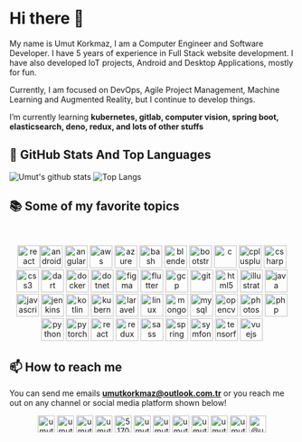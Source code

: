 <h1>Hi there 👋</h1>

My name is Umut Korkmaz, I am a Computer Engineer and Software Developer. I have 5 years of experience in Full Stack website development. I have also developed IoT projects, Android and Desktop Applications, mostly for fun.

Currently, I am focused on DevOps, Agile Project Management, Machine Learning and Augmented Reality, but I continue to develop things.

I’m currently learning **kubernetes, gitlab, computer vision, spring boot, elasticsearch, deno, redux, and lots of other stuffs**

## 📌 GitHub Stats And Top Languages

![Umut's github stats](https://github-readme-stats.vercel.app/api?username=umutkorkmaz&show_icons=true&hide=stars)
![Top Langs](https://github-readme-stats.vercel.app/api/top-langs/?username=umutkorkmaz&layout=compact)


## 📚 Some of my favorite topics
<br/>
<p align="center"><img src="https://devicons.github.io/devicon/devicon.git/icons/react/react-original-wordmark.svg" alt="react" width="40" height="40"/><img src="https://devicons.github.io/devicon/devicon.git/icons/android/android-original-wordmark.svg" alt="android" width="40" height="40"/> <img src="https://devicons.github.io/devicon/devicon.git/icons/angularjs/angularjs-original.svg" alt="angularjs" width="40" height="40"/> <img src="https://devicons.github.io/devicon/devicon.git/icons/amazonwebservices/amazonwebservices-original-wordmark.svg" alt="aws" width="40" height="40"/> <img src="https://www.vectorlogo.zone/logos/microsoft_azure/microsoft_azure-icon.svg" alt="azure" width="40" height="40"/> <img src="https://www.vectorlogo.zone/logos/gnu_bash/gnu_bash-icon.svg" alt="bash" width="40" height="40"/> <img src="https://download.blender.org/branding/community/blender_community_badge_white.svg" alt="blender" width="40" height="40"/> <img src="https://devicons.github.io/devicon/devicon.git/icons/bootstrap/bootstrap-plain.svg" alt="bootstrap" width="40" height="40"/> <img src="https://devicons.github.io/devicon/devicon.git/icons/c/c-original.svg" alt="c" width="40" height="40"/> <img src="https://devicons.github.io/devicon/devicon.git/icons/cplusplus/cplusplus-original.svg" alt="cplusplus" width="40" height="40"/> <img src="https://devicons.github.io/devicon/devicon.git/icons/csharp/csharp-original.svg" alt="csharp" width="40" height="40"/> <img src="https://devicons.github.io/devicon/devicon.git/icons/css3/css3-original-wordmark.svg" alt="css3" width="40" height="40"/> <img src="https://www.vectorlogo.zone/logos/dartlang/dartlang-icon.svg" alt="dart" width="40" height="40"/> <img src="https://devicons.github.io/devicon/devicon.git/icons/docker/docker-original-wordmark.svg" alt="docker" width="40" height="40"/> <img src="https://devicons.github.io/devicon/devicon.git/icons/dot-net/dot-net-original-wordmark.svg" alt="dotnet" width="40" height="40"/> <img src="https://www.vectorlogo.zone/logos/figma/figma-icon.svg" alt="figma" width="40" height="40"/> <img src="https://www.vectorlogo.zone/logos/flutterio/flutterio-icon.svg" alt="flutter" width="40" height="40"/> <img src="https://www.vectorlogo.zone/logos/google_cloud/google_cloud-icon.svg" alt="gcp" width="40" height="40"/> <img src="https://www.vectorlogo.zone/logos/git-scm/git-scm-icon.svg" alt="git" width="40" height="40"/> <img src="https://devicons.github.io/devicon/devicon.git/icons/html5/html5-original-wordmark.svg" alt="html5" width="40" height="40"/> <img src="https://www.vectorlogo.zone/logos/adobe_illustrator/adobe_illustrator-icon.svg" alt="illustrator" width="40" height="40"/> <img src="https://devicons.github.io/devicon/devicon.git/icons/java/java-original-wordmark.svg" alt="java" width="40" height="40"/> <img src="https://devicons.github.io/devicon/devicon.git/icons/javascript/javascript-original.svg" alt="javascript" width="40" height="40"/> <img src="https://www.vectorlogo.zone/logos/jenkins/jenkins-icon.svg" alt="jenkins" width="40" height="40"/> <img src="https://www.vectorlogo.zone/logos/kotlinlang/kotlinlang-icon.svg" alt="kotlin" width="40" height="40"/> <img src="https://www.vectorlogo.zone/logos/kubernetes/kubernetes-icon.svg" alt="kubernetes" width="40" height="40"/> <img src="https://devicons.github.io/devicon/devicon.git/icons/laravel/laravel-plain-wordmark.svg" alt="laravel" width="40" height="40"/> <img src="https://devicons.github.io/devicon/devicon.git/icons/linux/linux-original.svg" alt="linux" width="40" height="40"/> <img src="https://devicons.github.io/devicon/devicon.git/icons/mongodb/mongodb-original-wordmark.svg" alt="mongodb" width="40" height="40"/> <img src="https://devicons.github.io/devicon/devicon.git/icons/mysql/mysql-original-wordmark.svg" alt="mysql" width="40" height="40"/> <img src="https://www.vectorlogo.zone/logos/opencv/opencv-icon.svg" alt="opencv" width="40" height="40"/> <img src="https://devicons.github.io/devicon/devicon.git/icons/photoshop/photoshop-plain.svg" alt="photoshop" width="40" height="40"/> <img src="https://devicons.github.io/devicon/devicon.git/icons/php/php-original.svg" alt="php" width="40" height="40"/> <img src="https://devicons.github.io/devicon/devicon.git/icons/python/python-original.svg" alt="python" width="40" height="40"/> <img src="https://www.vectorlogo.zone/logos/pytorch/pytorch-icon.svg" alt="pytorch" width="40" height="40"/> <img src="https://devicons.github.io/devicon/devicon.git/icons/react/react-original-wordmark.svg" alt="react" width="40" height="40"/> <img src="https://devicons.github.io/devicon/devicon.git/icons/redux/redux-original.svg" alt="redux" width="40" height="40"/> <img src="https://devicons.github.io/devicon/devicon.git/icons/sass/sass-original.svg" alt="sass" width="40" height="40"/> <img src="https://www.vectorlogo.zone/logos/springio/springio-icon.svg" alt="spring" width="40" height="40"/> <img src="https://symfony.com/logos/symfony_black_03.svg" alt="symfony" width="40" height="40"/> <img src="https://www.vectorlogo.zone/logos/tensorflow/tensorflow-icon.svg" alt="tensorflow" width="40" height="40"/> <img src="https://devicons.github.io/devicon/devicon.git/icons/vuejs/vuejs-original-wordmark.svg" alt="vuejs" width="40" height="40"/></p>

## 📫 How to reach me 

You can send me emails **umutkorkmaz@outlook.com.tr** or you reach me out on any channel or social media platform shown below!<br/>

<p align="center">
  <a href="https://codepen.io/umutkorkmaz" target="blank"><img align="center" src="https://cdn.jsdelivr.net/npm/simple-icons@3.0.1/icons/codepen.svg" alt="umutkorkmaz" height="30" width="30" /></a>
<a href="https://dev.to/umutkorkmaz" target="blank"><img align="center" src="https://cdn.jsdelivr.net/npm/simple-icons@3.0.1/icons/dev-dot-to.svg" alt="umutkorkmaz" height="30" width="30" /></a>
<a href="https://twitter.com/umutkorkmaz_net" target="blank"><img align="center" src="https://cdn.jsdelivr.net/npm/simple-icons@3.0.1/icons/twitter.svg" alt="umutkorkmaz_net" height="30" width="30" /></a>
<a href="https://linkedin.com/in/umut-korkmaz" target="blank"><img align="center" src="https://cdn.jsdelivr.net/npm/simple-icons@3.0.1/icons/linkedin.svg" alt="umut-korkmaz" height="30" width="30" /></a>
<a href="https://stackoverflow.com/users/5170157" target="blank"><img align="center" src="https://cdn.jsdelivr.net/npm/simple-icons@3.0.1/icons/stackoverflow.svg" alt="5170157" height="30" width="30" /></a>
<a href="https://codesandbox.com/umutkorkmaz" target="blank"><img align="center" src="https://cdn.jsdelivr.net/npm/simple-icons@3.0.1/icons/codesandbox.svg" alt="umutkorkmaz" height="30" width="30" /></a>
<a href="https://kaggle.com/umutkorkmaz" target="blank"><img align="center" src="https://cdn.jsdelivr.net/npm/simple-icons@3.0.1/icons/kaggle.svg" alt="umutkorkmaz" height="30" width="30" /></a>
<a href="https://fb.com/umutkorkmazz" target="blank"><img align="center" src="https://cdn.jsdelivr.net/npm/simple-icons@3.0.1/icons/facebook.svg" alt="umutkorkmazz" height="30" width="30" /></a>
<a href="https://instagram.com/umutkorkmaz_net" target="blank"><img align="center" src="https://cdn.jsdelivr.net/npm/simple-icons@3.0.1/icons/instagram.svg" alt="umutkorkmaz_net" height="30" width="30" /></a>
<a href="https://dribbble.com/umutkorkmaz" target="blank"><img align="center" src="https://cdn.jsdelivr.net/npm/simple-icons@3.0.1/icons/dribbble.svg" alt="umutkorkmaz" height="30" width="30" /></a>
<a href="https://www.behance.net/umut_korkmaz" target="blank"><img align="center" src="https://cdn.jsdelivr.net/npm/simple-icons@3.0.1/icons/behance.svg" alt="umut_korkmaz" height="30" width="30" /></a>
<a href="https://medium.com/@umutkorkmaz" target="blank"><img align="center" src="https://cdn.jsdelivr.net/npm/simple-icons@3.0.1/icons/medium.svg" alt="@umutkorkmaz" height="30" width="30" /></a>
</p>

